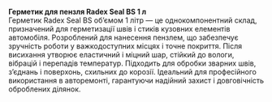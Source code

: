 **Герметик для пензля Radex Seal BS 1 л**  
Герметик Radex Seal BS об’ємом 1 літр — це однокомпонентний склад, призначений для герметизації швів і стиків кузовних елементів автомобіля. Розроблений для нанесення пензлем, що забезпечує зручність роботи у важкодоступних місцях і точне покриття. Після висихання утворює еластичний і міцний шар, стійкий до вологи, вібрацій і перепадів температур. Підходить для обробки зварних швів, з’єднань і поверхонь, схильних до корозії. Ідеальний для професійного використання в авторемонті, гарантуючи надійний захист і довговічність оброблених ділянок.